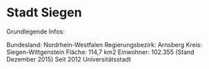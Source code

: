 # Stadt Siegen

Grundlegende Infos:

Bundesland: 		Nordrhein-Westfalen
Regierungsbezirk:	Arnsberg
Kreis:				Siegen-Wittgenstein
Fläche:				114,7 km2
Einwohner:			102.355 (Stand Dezember 2015)
Seit 2012 Universitätsstadt
